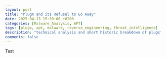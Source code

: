 ```yaml
---
layout: post
title: "PlugX and its Refusal to Go Away"
date: 2025-04-13 15:30:00 +0200  
categories: [Malware_Analysis, APT]
tags: [plugx, apt, malware, reverse_engineering, threat_intelligence]  
description: "technical analysis and short historic breakdown of plugx"
comments: false
---
```


Test